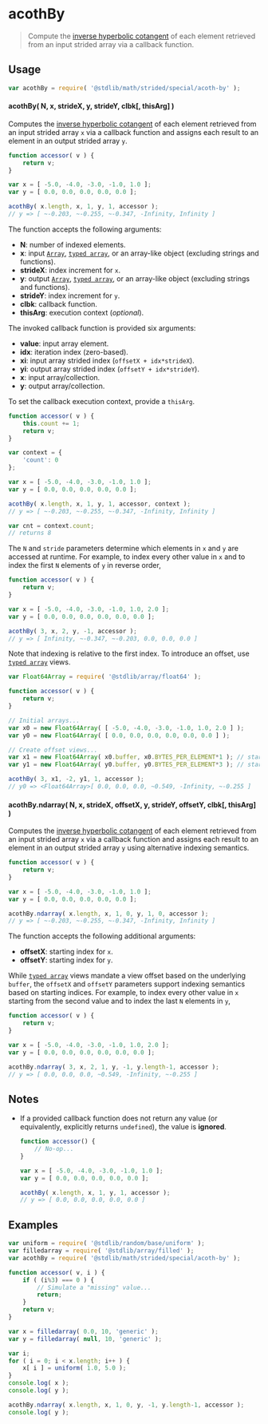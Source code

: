 <!--

@license Apache-2.0

Copyright (c) 2021 The Stdlib Authors.

Licensed under the Apache License, Version 2.0 (the "License");
you may not use this file except in compliance with the License.
You may obtain a copy of the License at

   http://www.apache.org/licenses/LICENSE-2.0

Unless required by applicable law or agreed to in writing, software
distributed under the License is distributed on an "AS IS" BASIS,
WITHOUT WARRANTIES OR CONDITIONS OF ANY KIND, either express or implied.
See the License for the specific language governing permissions and
limitations under the License.

-->

<!-- lint disable maximum-heading-length -->

# acothBy

> Compute the [inverse hyperbolic cotangent][@stdlib/math/base/special/acoth] of each element retrieved from an input strided array via a callback function.

<section class="intro">

</section>

<!-- /.intro -->

<section class="usage">

## Usage

```javascript
var acothBy = require( '@stdlib/math/strided/special/acoth-by' );
```

#### acothBy( N, x, strideX, y, strideY, clbk\[, thisArg] )

Computes the [inverse hyperbolic cotangent][@stdlib/math/base/special/acoth] of each element retrieved from an input strided array `x` via a callback function and assigns each result to an element in an output strided array `y`.

```javascript
function accessor( v ) {
    return v;
}

var x = [ -5.0, -4.0, -3.0, -1.0, 1.0 ];
var y = [ 0.0, 0.0, 0.0, 0.0, 0.0 ];

acothBy( x.length, x, 1, y, 1, accessor );
// y => [ ~-0.203, ~-0.255, ~-0.347, -Infinity, Infinity ]
```

The function accepts the following arguments:

-   **N**: number of indexed elements.
-   **x**: input [`Array`][mdn-array], [`typed array`][mdn-typed-array], or an array-like object (excluding strings and functions).
-   **strideX**: index increment for `x`.
-   **y**: output [`Array`][mdn-array], [`typed array`][mdn-typed-array], or an array-like object (excluding strings and functions).
-   **strideY**: index increment for `y`.
-   **clbk**: callback function.
-   **thisArg**: execution context (_optional_).

The invoked callback function is provided six arguments:

-   **value**: input array element.
-   **idx**: iteration index (zero-based).
-   **xi**: input array strided index (`offsetX + idx*strideX`).
-   **yi**: output array strided index (`offsetY + idx*strideY`).
-   **x**: input array/collection.
-   **y**: output array/collection.

To set the callback execution context, provide a `thisArg`.

```javascript
function accessor( v ) {
    this.count += 1;
    return v;
}

var context = {
    'count': 0
};

var x = [ -5.0, -4.0, -3.0, -1.0, 1.0 ];
var y = [ 0.0, 0.0, 0.0, 0.0, 0.0 ];

acothBy( x.length, x, 1, y, 1, accessor, context );
// y => [ ~-0.203, ~-0.255, ~-0.347, -Infinity, Infinity ]

var cnt = context.count;
// returns 8
```

The `N` and `stride` parameters determine which elements in `x` and `y` are accessed at runtime. For example, to index every other value in `x` and to index the first `N` elements of `y` in reverse order,

```javascript
function accessor( v ) {
    return v;
}

var x = [ -5.0, -4.0, -3.0, -1.0, 1.0, 2.0 ];
var y = [ 0.0, 0.0, 0.0, 0.0, 0.0, 0.0 ];

acothBy( 3, x, 2, y, -1, accessor );
// y => [ Infinity, ~-0.347, ~-0.203, 0.0, 0.0, 0.0 ]
```

Note that indexing is relative to the first index. To introduce an offset, use [`typed array`][mdn-typed-array] views.

```javascript
var Float64Array = require( '@stdlib/array/float64' );

function accessor( v ) {
    return v;
}

// Initial arrays...
var x0 = new Float64Array( [ -5.0, -4.0, -3.0, -1.0, 1.0, 2.0 ] );
var y0 = new Float64Array( [ 0.0, 0.0, 0.0, 0.0, 0.0, 0.0 ] );

// Create offset views...
var x1 = new Float64Array( x0.buffer, x0.BYTES_PER_ELEMENT*1 ); // start at 2nd element
var y1 = new Float64Array( y0.buffer, y0.BYTES_PER_ELEMENT*3 ); // start at 4th element

acothBy( 3, x1, -2, y1, 1, accessor );
// y0 => <Float64Array>[ 0.0, 0.0, 0.0, ~0.549, -Infinity, ~-0.255 ]
```

#### acothBy.ndarray( N, x, strideX, offsetX, y, strideY, offsetY, clbk\[, thisArg] )

Computes the [inverse hyperbolic cotangent][@stdlib/math/base/special/acoth] of each element retrieved from an input strided array `x` via a callback function and assigns each result to an element in an output strided array `y` using alternative indexing semantics.

```javascript
function accessor( v ) {
    return v;
}

var x = [ -5.0, -4.0, -3.0, -1.0, 1.0 ];
var y = [ 0.0, 0.0, 0.0, 0.0, 0.0 ];

acothBy.ndarray( x.length, x, 1, 0, y, 1, 0, accessor );
// y => [ ~-0.203, ~-0.255, ~-0.347, -Infinity, Infinity ]
```

The function accepts the following additional arguments:

-   **offsetX**: starting index for `x`.
-   **offsetY**: starting index for `y`.

While [`typed array`][mdn-typed-array] views mandate a view offset based on the underlying `buffer`, the `offsetX` and `offsetY` parameters support indexing semantics based on starting indices. For example, to index every other value in `x` starting from the second value and to index the last `N` elements in `y`,

```javascript
function accessor( v ) {
    return v;
}

var x = [ -5.0, -4.0, -3.0, -1.0, 1.0, 2.0 ];
var y = [ 0.0, 0.0, 0.0, 0.0, 0.0, 0.0 ];

acothBy.ndarray( 3, x, 2, 1, y, -1, y.length-1, accessor );
// y => [ 0.0, 0.0, 0.0, ~0.549, -Infinity, ~-0.255 ]
```

</section>

<!-- /.usage -->

<section class="notes">

## Notes

-   If a provided callback function does not return any value (or equivalently, explicitly returns `undefined`), the value is **ignored**.

    ```javascript
    function accessor() {
        // No-op...
    }

    var x = [ -5.0, -4.0, -3.0, -1.0, 1.0 ];
    var y = [ 0.0, 0.0, 0.0, 0.0, 0.0 ];

    acothBy( x.length, x, 1, y, 1, accessor );
    // y => [ 0.0, 0.0, 0.0, 0.0, 0.0 ]
    ```

</section>

<!-- /.notes -->

<section class="examples">

## Examples

<!-- eslint no-undef: "error" -->

```javascript
var uniform = require( '@stdlib/random/base/uniform' );
var filledarray = require( '@stdlib/array/filled' );
var acothBy = require( '@stdlib/math/strided/special/acoth-by' );

function accessor( v, i ) {
    if ( (i%3) === 0 ) {
        // Simulate a "missing" value...
        return;
    }
    return v;
}

var x = filledarray( 0.0, 10, 'generic' );
var y = filledarray( null, 10, 'generic' );

var i;
for ( i = 0; i < x.length; i++ ) {
    x[ i ] = uniform( 1.0, 5.0 );
}
console.log( x );
console.log( y );

acothBy.ndarray( x.length, x, 1, 0, y, -1, y.length-1, accessor );
console.log( y );
```

</section>

<!-- /.examples -->

<section class="links">

[mdn-array]: https://developer.mozilla.org/en-US/docs/Web/JavaScript/Reference/Global_Objects/Array

[mdn-typed-array]: https://developer.mozilla.org/en-US/docs/Web/JavaScript/Reference/Global_Objects/TypedArray

[@stdlib/math/base/special/acoth]: https://github.com/stdlib-js/math/tree/main/base/special/acoth

</section>

<!-- /.links -->
